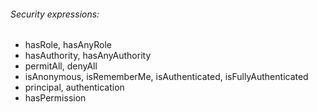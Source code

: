 ###### Security expressions:

- hasRole, hasAnyRole
- hasAuthority, hasAnyAuthority
- permitAll, denyAll
- isAnonymous, isRememberMe, isAuthenticated, isFullyAuthenticated
- principal, authentication
- hasPermission